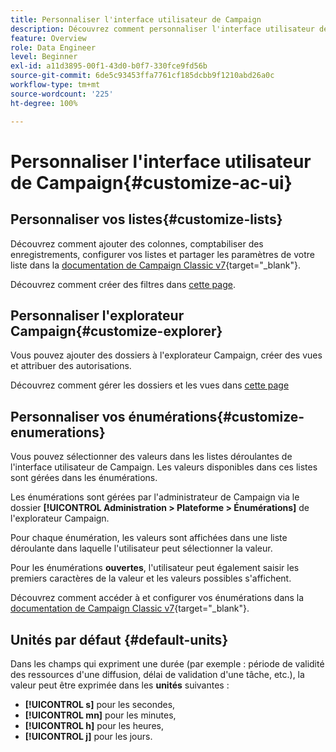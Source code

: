 ```yaml
---
title: Personnaliser l'interface utilisateur de Campaign
description: Découvrez comment personnaliser l'interface utilisateur de Campaign
feature: Overview
role: Data Engineer
level: Beginner
exl-id: a11d3895-00f1-43d0-b0f7-330fce9fd56b
source-git-commit: 6de5c93453ffa7761cf185dcbb9f1210abd26a0c
workflow-type: tm+mt
source-wordcount: '225'
ht-degree: 100%

---
```


# Personnaliser l&#39;interface utilisateur de Campaign{#customize-ac-ui}

## Personnaliser vos listes{#customize-lists}

Découvrez comment ajouter des colonnes, comptabiliser des enregistrements, configurer vos listes et partager les paramètres de votre liste dans la [documentation de Campaign Classic v7](https://experienceleague.adobe.com/docs/campaign-classic/using/getting-started/starting-with-adobe-campaign/campaign-workspace/adobe-campaign-ui-lists.html?lang=fr){target=&quot;_blank&quot;}.

Découvrez comment créer des filtres dans [cette page](../audiences/create-filters.md).

## Personnaliser l&#39;explorateur Campaign{#customize-explorer}

Vous pouvez ajouter des dossiers à l&#39;explorateur Campaign, créer des vues et attribuer des autorisations.

Découvrez comment gérer les dossiers et les vues dans [cette page](../audiences/folders-and-views.md)


## Personnaliser vos énumérations{#customize-enumerations}

Vous pouvez sélectionner des valeurs dans les listes déroulantes de l&#39;interface utilisateur de Campaign. Les valeurs disponibles dans ces listes sont gérées dans les énumérations.

Les énumérations sont gérées par l&#39;administrateur de Campaign via le dossier **[!UICONTROL Administration > Plateforme > Énumérations]** de l&#39;explorateur Campaign.

Pour chaque énumération, les valeurs sont affichées dans une liste déroulante dans laquelle l&#39;utilisateur peut sélectionner la valeur.

Pour les énumérations **ouvertes**, l&#39;utilisateur peut également saisir les premiers caractères de la valeur et les valeurs possibles s&#39;affichent.

Découvrez comment accéder à et configurer vos énumérations dans la [documentation de Campaign Classic v7](https://experienceleague.adobe.com/docs/campaign-classic/using/getting-started/administration-basics/managing-enumerations.html?lang=fr){target=&quot;_blank&quot;}.


## Unités par défaut {#default-units}

Dans les champs qui expriment une durée (par exemple : période de validité des ressources d&#39;une diffusion, délai de validation d&#39;une tâche, etc.), la valeur peut être exprimée dans les **unités** suivantes :

* **[!UICONTROL s]** pour les secondes,
* **[!UICONTROL mn]** pour les minutes,
* **[!UICONTROL h]** pour les heures,
* **[!UICONTROL j]** pour les jours.
